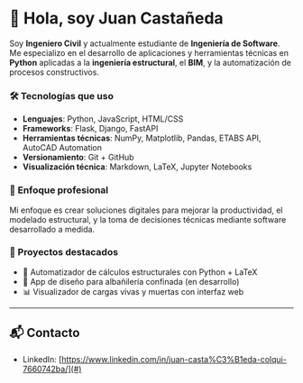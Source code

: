# 👋 Hola, soy Juan Castañeda

Soy **Ingeniero Civil** y actualmente estudiante de **Ingeniería de Software**. Me especializo en el desarrollo de aplicaciones y herramientas técnicas en **Python** aplicadas a la **ingeniería estructural**, el **BIM**, y la automatización de procesos constructivos.

### 🛠️ Tecnologías que uso

- **Lenguajes**: Python, JavaScript, HTML/CSS
- **Frameworks**: Flask, Django, FastAPI
- **Herramientas técnicas**: NumPy, Matplotlib, Pandas, ETABS API, AutoCAD Automation
- **Versionamiento**: Git + GitHub
- **Visualización técnica**: Markdown, LaTeX, Jupyter Notebooks

### 🎯 Enfoque profesional

Mi enfoque es crear soluciones digitales para mejorar la productividad, el modelado estructural, y la toma de decisiones técnicas mediante software desarrollado a medida.

### 📂 Proyectos destacados

- 🔧 Automatizador de cálculos estructurales con Python + LaTeX
- 🧱 App de diseño para albañilería confinada (en desarrollo)
- 📊 Visualizador de cargas vivas y muertas con interfaz web

---

## 📬 Contacto

- LinkedIn: [https://www.linkedin.com/in/juan-casta%C3%B1eda-colqui-7660742ba/](#)
